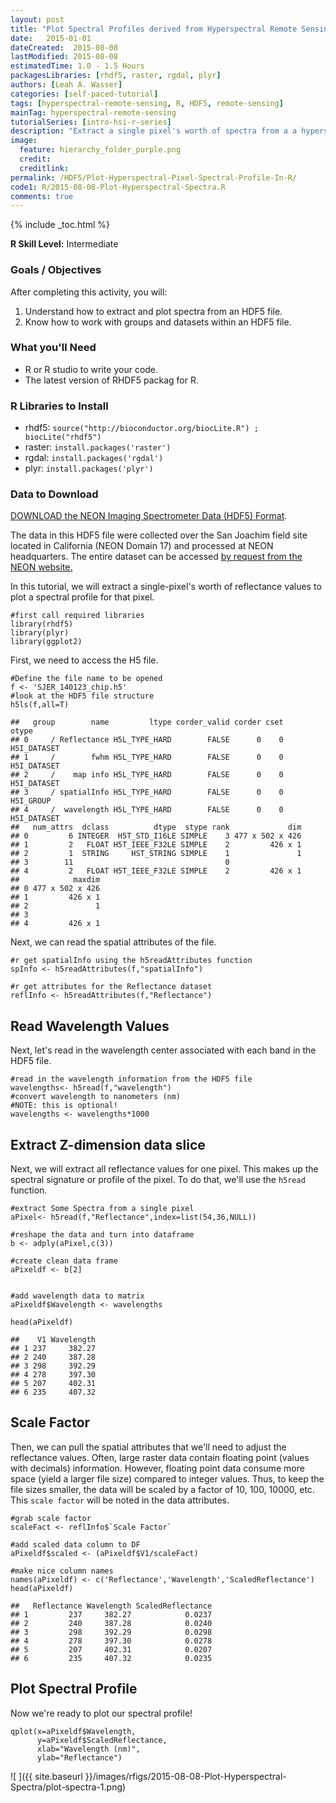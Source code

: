 ```yaml
---
layout: post
title: "Plot Spectral Profiles derived from Hyperspectral Remote Sensing Data in HDF5 Format in R"
date:   2015-01-01
dateCreated:  2015-08-08
lastModified: 2015-08-08
estimatedTime: 1.0 - 1.5 Hours
packagesLibraries: [rhdf5, raster, rgdal, plyr]
authors: [Leah A. Wasser]
categories: [self-paced-tutorial]
tags: [hyperspectral-remote-sensing, R, HDF5, remote-sensing]
mainTag: hyperspectral-remote-sensing
tutorialSeries: [intro-hsi-r-series]
description: "Extract a single pixel's worth of spectra from a a hyperspectral dataset stored in HDF5 format in R. Visualize the spectral profile." 
image:
  feature: hierarchy_folder_purple.png
  credit:
  creditlink:
permalink: /HDF5/Plot-Hyperspectral-Pixel-Spectral-Profile-In-R/
code1: R/2015-08-08-Plot-Hyperspectral-Spectra.R
comments: true
---
```


{% include _toc.html %}

<div id="objectives">
<strong>R Skill Level:</strong> Intermediate

<h3>Goals / Objectives</h3>
After completing this activity, you will:
<ol>
<li>Understand how to extract and plot spectra from an HDF5 file.</li>
<li>Know how to work with groups and datasets within an HDF5 file.</li>

</ol>

<h3>What you'll Need</h3>
<ul>
<li>R or R studio to write your code.</li>
<li>The latest version of RHDF5 packag for R.</li>
</ul>

<h3>R Libraries to Install</h3>
<ul>
<li>rhdf5: <code>source("http://bioconductor.org/biocLite.R") ;
biocLite("rhdf5")</code></li>
<li>raster: <code>install.packages('raster')</code></li>
<li>rgdal: <code>install.packages('rgdal')</code></li>
<li>plyr: <code>install.packages('plyr')</code></li>

</ul>

<h3>Data to Download</h3>
<a href="http://neonhighered.org/Data/HDF5/SJER_140123_chip.h5" class="btn btn-success"> 
DOWNLOAD the NEON Imaging Spectrometer Data (HDF5) Format</a>. 
<p>The data in this HDF5 file were collected over the San Joachim field site 
located in California (NEON Domain 17) and processed at NEON headquarters. The 
entire dataset can be accessed <a href="http://neoninc.org/data-resources/get-data/airborne-data" target="_blank">by request from the NEON website.</a>
</p>  
</div> 


In this tutorial, we will extract a single-pixel's worth of reflectance values to
plot a spectral profile for that pixel.


    #first call required libraries
    library(rhdf5)
    library(plyr)
    library(ggplot2)

First, we need to access the H5 file.


    #Define the file name to be opened
    f <- 'SJER_140123_chip.h5'
    #look at the HDF5 file structure 
    h5ls(f,all=T) 

    ##   group        name         ltype corder_valid corder cset       otype
    ## 0     / Reflectance H5L_TYPE_HARD        FALSE      0    0 H5I_DATASET
    ## 1     /        fwhm H5L_TYPE_HARD        FALSE      0    0 H5I_DATASET
    ## 2     /    map info H5L_TYPE_HARD        FALSE      0    0 H5I_DATASET
    ## 3     / spatialInfo H5L_TYPE_HARD        FALSE      0    0   H5I_GROUP
    ## 4     /  wavelength H5L_TYPE_HARD        FALSE      0    0 H5I_DATASET
    ##   num_attrs  dclass          dtype  stype rank             dim
    ## 0         6 INTEGER  H5T_STD_I16LE SIMPLE    3 477 x 502 x 426
    ## 1         2   FLOAT H5T_IEEE_F32LE SIMPLE    2         426 x 1
    ## 2         1  STRING     HST_STRING SIMPLE    1               1
    ## 3        11                                  0                
    ## 4         2   FLOAT H5T_IEEE_F32LE SIMPLE    2         426 x 1
    ##            maxdim
    ## 0 477 x 502 x 426
    ## 1         426 x 1
    ## 2               1
    ## 3                
    ## 4         426 x 1

Next, we can read the spatial attributes of the file.


    #r get spatialInfo using the h5readAttributes function 
    spInfo <- h5readAttributes(f,"spatialInfo")
    
    #r get attributes for the Reflectance dataset
    reflInfo <- h5readAttributes(f,"Reflectance")

## Read Wavelength Values

Next, let's read in the wavelength center associated with each band in the HDF5 
file. 



    #read in the wavelength information from the HDF5 file
    wavelengths<- h5read(f,"wavelength")
    #convert wavelength to nanometers (nm)
    #NOTE: this is optional!
    wavelengths <- wavelengths*1000
## Extract Z-dimension data slice

Next, we will extract all reflectance values for one pixel. This makes up the 
spectral signature or profile of the pixel. To do that, we'll use the `h5read` 
function.



    #extract Some Spectra from a single pixel
    aPixel<- h5read(f,"Reflectance",index=list(54,36,NULL))
    
    #reshape the data and turn into dataframe
    b <- adply(aPixel,c(3))
    
    #create clean data frame
    aPixeldf <- b[2]
    
    
    #add wavelength data to matrix
    aPixeldf$Wavelength <- wavelengths
    
    head(aPixeldf)

    ##    V1 Wavelength
    ## 1 237     382.27
    ## 2 240     387.28
    ## 3 298     392.29
    ## 4 278     397.30
    ## 5 207     402.31
    ## 6 235     407.32

## Scale Factor

Then, we can pull the spatial attributes that we'll need to adjust the reflectance 
values. Often, large raster data contain floating point (values with decimals) information.
However, floating point data consume more space (yield a larger file size) compared
to integer values. Thus, to keep the file sizes smaller, the data will be scaled
by a factor of 10, 100, 10000, etc. This `scale factor` will be noted in the data attributes.


    #grab scale factor
    scaleFact <- reflInfo$`Scale Factor`
    
    #add scaled data column to DF
    aPixeldf$scaled <- (aPixeldf$V1/scaleFact)
    
    #make nice column names
    names(aPixeldf) <- c('Reflectance','Wavelength','ScaledReflectance')
    head(aPixeldf)

    ##   Reflectance Wavelength ScaledReflectance
    ## 1         237     382.27            0.0237
    ## 2         240     387.28            0.0240
    ## 3         298     392.29            0.0298
    ## 4         278     397.30            0.0278
    ## 5         207     402.31            0.0207
    ## 6         235     407.32            0.0235

## Plot Spectral Profile

Now we're ready to plot our spectral profile!


    qplot(x=aPixeldf$Wavelength, 
          y=aPixeldf$ScaledReflectance,
          xlab="Wavelength (nm)",
          ylab="Reflectance")

![ ]({{ site.baseurl }}/images/rfigs/2015-08-08-Plot-Hyperspectral-Spectra/plot-spectra-1.png) 

